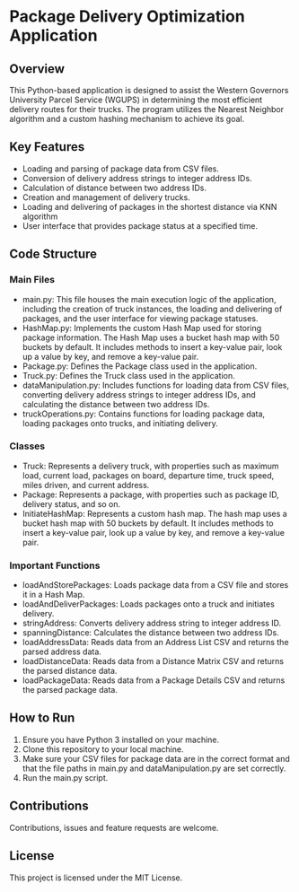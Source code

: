 # Package Delivery Optimization Application
## Overview
This Python-based application is designed to assist the Western Governors University Parcel Service (WGUPS) in determining the most efficient delivery routes for their trucks. The program utilizes the Nearest Neighbor algorithm and a custom hashing mechanism to achieve its goal.
## Key Features
- Loading and parsing of package data from CSV files.
- Conversion of delivery address strings to integer address IDs.
- Calculation of distance between two address IDs.
- Creation and management of delivery trucks.
- Loading and delivering of packages in the shortest distance via KNN algorithm
- User interface that provides package status at a specified time.

## Code Structure
### Main Files
- main.py: This file houses the main execution logic of the application, including the creation of truck instances, the loading and delivering of packages, and the user interface for viewing package statuses.
- HashMap.py: Implements the custom Hash Map used for storing package information. The Hash Map uses a bucket hash map with 50 buckets by default. It includes methods to insert a key-value pair, look up a value by key, and remove a key-value pair.
- Package.py: Defines the Package class used in the application.
- Truck.py: Defines the Truck class used in the application.
- dataManipulation.py: Includes functions for loading data from CSV files, converting delivery address strings to integer address IDs, and calculating the distance between two address IDs.
- truckOperations.py: Contains functions for loading package data, loading packages onto trucks, and initiating delivery.
### Classes
- Truck: Represents a delivery truck, with properties such as maximum load, current load, packages on board, departure time, truck speed, miles driven, and current address.
- Package: Represents a package, with properties such as package ID, delivery status, and so on.
- InitiateHashMap: Represents a custom hash map. The hash map uses a bucket hash map with 50 buckets by default. It includes methods to insert a key-value pair, look up a value by key, and remove a key-value pair.
### Important Functions
- loadAndStorePackages: Loads package data from a CSV file and stores it in a Hash Map.
- loadAndDeliverPackages: Loads packages onto a truck and initiates delivery.
- stringAddress: Converts delivery address string to integer address ID.
- spanningDistance: Calculates the distance between two address IDs.
- loadAddressData: Reads data from an Address List CSV and returns the parsed address data.
- loadDistanceData: Reads data from a Distance Matrix CSV and returns the parsed distance data.
- loadPackageData: Reads data from a Package Details CSV and returns the parsed package data.
## How to Run
1. Ensure you have Python 3 installed on your machine.
2. Clone this repository to your local machine.
3. Make sure your CSV files for package data are in the correct format and that the file paths in main.py and dataManipulation.py are set correctly.
4. Run the main.py script.
## Contributions
Contributions, issues and feature requests are welcome.
## License
This project is licensed under the MIT License.
